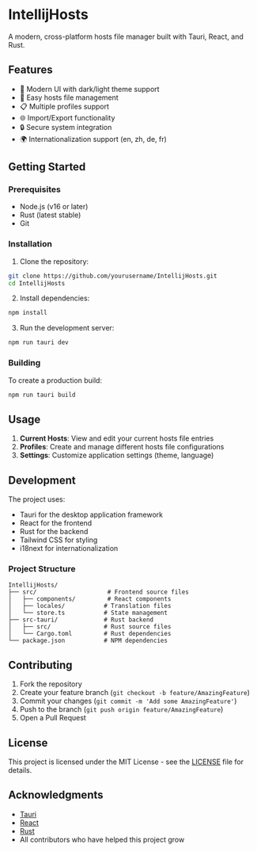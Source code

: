 # IntellijHosts

A modern, cross-platform hosts file manager built with Tauri, React, and Rust.

## Features

- 🚀 Modern UI with dark/light theme support
- 🔄 Easy hosts file management
- 📋 Multiple profiles support
- 🌐 Import/Export functionality
- 🔒 Secure system integration
- 🌍 Internationalization support (en, zh, de, fr)

## Getting Started

### Prerequisites

- Node.js (v16 or later)
- Rust (latest stable)
- Git

### Installation

1. Clone the repository:
```bash
git clone https://github.com/yourusername/IntellijHosts.git
cd IntellijHosts
```

2. Install dependencies:
```bash
npm install
```

3. Run the development server:
```bash
npm run tauri dev
```

### Building

To create a production build:

```bash
npm run tauri build
```

## Usage

1. **Current Hosts**: View and edit your current hosts file entries
2. **Profiles**: Create and manage different hosts file configurations
3. **Settings**: Customize application settings (theme, language)

## Development

The project uses:
- Tauri for the desktop application framework
- React for the frontend
- Rust for the backend
- Tailwind CSS for styling
- i18next for internationalization

### Project Structure

```
IntellijHosts/
├── src/                    # Frontend source files
│   ├── components/         # React components
│   ├── locales/           # Translation files
│   └── store.ts           # State management
├── src-tauri/             # Rust backend
│   ├── src/               # Rust source files
│   └── Cargo.toml         # Rust dependencies
└── package.json           # NPM dependencies
```

## Contributing

1. Fork the repository
2. Create your feature branch (`git checkout -b feature/AmazingFeature`)
3. Commit your changes (`git commit -m 'Add some AmazingFeature'`)
4. Push to the branch (`git push origin feature/AmazingFeature`)
5. Open a Pull Request

## License

This project is licensed under the MIT License - see the [LICENSE](LICENSE) file for details.

## Acknowledgments

- [Tauri](https://tauri.app/)
- [React](https://reactjs.org/)
- [Rust](https://www.rust-lang.org/)
- All contributors who have helped this project grow